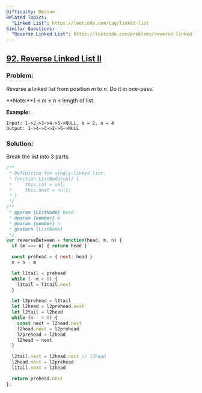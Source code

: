 ```yaml
---
Difficulty: Medium
Related Topics:
  "Linked List": https://leetcode.com/tag/linked-list
Similar Questions:
  "Reverse Linked List": https://leetcode.com/problems/reverse-linked-list
---
```


## [92. Reverse Linked List II](https://leetcode.com/problems/reverse-linked-list-ii/description/)

### Problem:

Reverse a linked list from position *m* to *n*. Do it in one-pass.

**Note:**1 ≤ *m* ≤ *n* ≤ length of list.

**Example:**

```
Input: 1->2->3->4->5->NULL, m = 2, n = 4
Output: 1->4->3->2->5->NULL
```

### Solution:

Break the list into 3 parts.

```javascript
/**
 * Definition for singly-linked list.
 * function ListNode(val) {
 *     this.val = val;
 *     this.next = null;
 * }
 */
/**
 * @param {ListNode} head
 * @param {number} m
 * @param {number} n
 * @return {ListNode}
 */
var reverseBetween = function(head, m, n) {
  if (m === n) { return head }

  const prehead = { next: head }
  n = n - m

  let l1tail = prehead
  while (--m > 0) {
    l1tail = l1tail.next
  }

  let l2prehead = l1tail
  let l2head = l2prehead.next
  let l2tail = l2head
  while (n-- > 0) {
    const next = l2head.next
    l2head.next = l2prehead
    l2prehead = l2head
    l2head = next
  }

  l2tail.next = l2head.next // l3head
  l2head.next = l2prehead
  l1tail.next = l2head

  return prehead.next
};
```



